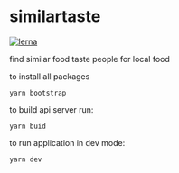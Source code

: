 # similartaste

[![lerna](https://img.shields.io/badge/maintained%20with-lerna-cc00ff.svg)](https://lernajs.io/)

find similar food taste people for local food

to install all packages

```yarn bootstrap```

to build api server run:

```yarn buid```

to run application in dev mode:

```yarn dev```
